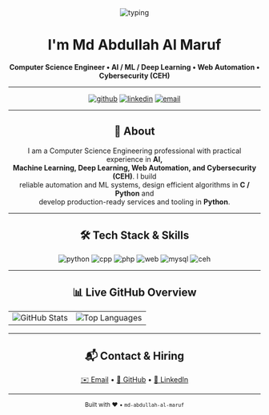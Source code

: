 <div align="center">

<!-- Animated intro (shows your headline once) -->
<img src="https://readme-typing-svg.herokuapp.com?font=Fira+Code&size=30&duration=3000&color=00ffcc&center=true&vCenter=true&lines=Hi+there!+👋" alt="typing" />

# I'm Md Abdullah Al Maruf
**Computer Science Engineer • AI / ML / Deep Learning • Web Automation • Cybersecurity (CEH)**

---

<!-- Social / quick links -->
<p>
  <a href="https://github.com/md-abdullah-al-maruf" title="GitHub"><img src="https://img.shields.io/badge/GitHub-@md--abdullah--al--maruf-181717?style=for-the-badge&logo=github" alt="github" /></a>
  <a href="https://www.linkedin.com/in/mdabdullahalmaruf" title="LinkedIn"><img src="https://img.shields.io/badge/LinkedIn-Connect-blue?style=for-the-badge&logo=linkedin" alt="linkedin" /></a>
  <a href="mailto:mdabdullahalmaruf723@gmail.com" title="Email"><img src="https://img.shields.io/badge/Email-mdabdullahalmaruf723@gmail.com-red?style=for-the-badge&logo=gmail" alt="email" /></a>
</p>

---

## 🔎 About
I am a Computer Science Engineering professional with practical experience in **AI, <br>
Machine Learning, Deep Learning, Web Automation, and Cybersecurity (CEH)**. I build <br>
reliable automation and ML systems, design efficient algorithms in **C / Python** and <br>
develop production-ready services and tooling in **Python**.

---

## 🛠 Tech Stack & Skills
<p>
  <img src="https://img.shields.io/badge/Python-80%25-brightgreen?style=for-the-badge" alt="python" />
  <img src="https://img.shields.io/badge/C%2B%2B-90%25-blue?style=for-the-badge" alt="cpp" />
  <img src="https://img.shields.io/badge/PHP-85%25-purple?style=for-the-badge" alt="php" />
  <img src="https://img.shields.io/badge/HTML/CSS-80%25-orange?style=for-the-badge" alt="web" />
  <img src="https://img.shields.io/badge/MySQL-85%25-lightblue?style=for-the-badge" alt="mysql" />
  <img src="https://img.shields.io/badge/CEH-80%25-orange?style=for-the-badge" alt="ceh" />
</p>

---

## 📊 Live GitHub Overview

<table>
  <tr>
    <td align="center">
      <img alt="GitHub Stats" src="https://github-readme-stats.vercel.app/api?username=md-abdullah-al-maruf&show_icons=true&theme=tokyonight" />
    </td>
    <td align="center">
      <img alt="Top Languages" src="https://github-readme-stats.vercel.app/api/top-langs/?username=md-abdullah-al-maruf&layout=compact&theme=tokyonight" />
    </td>
  </tr>
</table>

---


## 📬 Contact & Hiring
<p>
  <a href="mailto:mdabdullahalmaruf723@gmail.com">✉️ Email</a> •
  <a href="https://github.com/md-abdullah-al-maruf">🐙 GitHub</a> •
  <a href="https://www.linkedin.com/in/mdabdullahalmaruf">🔗 LinkedIn</a>
</p>

---

<sub>Built with ❤️  •  `md-abdullah-al-maruf`</sub>

</div>
